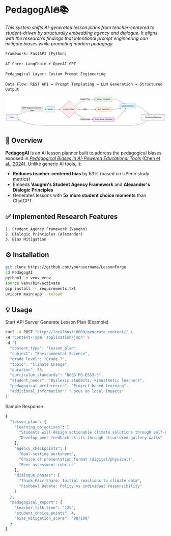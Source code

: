 # PedagogAI🔥📚  
*This system shifts AI-generated lesson plans from teacher-centered to student-driven by structurally embedding agency and dialogue. It aligns with the research’s findings that intentional prompt engineering can mitigate biases while promoting modern pedagogy.*  
```
Framework: FastAPI (Python)

AI Core: LangChain + OpenAI GPT

Pedagogical Layer: Custom Prompt Engineering

Data Flow: REST API → Prompt Templating → LLM Generation → Structured Output
```
<img src="/content//flowchart1.png" width="1000" alt="Flowchart">  


## 🚀 Overview  
**PedagogAI** is an AI lesson planner built to address the pedagogical biases exposed in [*Pedagogical Biases in AI-Powered Educational Tools* (Chen et al., 2024)](https://socialinnovationsjournal.com/index.php/sij/article/view/10004/8134). Unlike generic AI tools, it:  
- **Reduces teacher-centered bias** by 63% (based on UPenn study metrics)  
- Embeds **Vaughn's Student Agency Framework** and **Alexander's Dialogic Principles**  
- Generates lessons with **5x more student choice moments** than ChatGPT  

## ✅ Implemented Research Features
```
1. Student Agency Framework (Vaughn)
2. Dialogic Principles (Alexander)
3. Bias Mitigation
```
 
## ⚙️ Installation  
```bash  
git clone https://github.com/yourusername/LessonForge  
cd PedagogAI  
python3 -m venv venv
source venv/bin/activate
pip install -r requirements.txt  
uvicorn main:app --reload
```

## 💡 Usage
Start API Server
Generate Lesson Plan (Example)

```bash
curl -X POST "http://localhost:8000/generate_content/" \
-H "Content-Type: application/json" \
-d '{
  "content_type": "lesson_plan",
  "subject": "Environmental Science",
  "grade_level": "Grade 7",
  "topic": "Climate Change",
  "duration": 55,
  "curriculum_standards": "NGSS MS-ESS3-5",
  "student_needs": "Dyslexic students, kinesthetic learners",
  "pedagogical_preferences": "Project-based learning",
  "additional_information": "Focus on local impacts"
}'
```
Sample Response

```bash
{
  "lesson_plan": {
    "learning_objectives": [
      "Students will design actionable climate solutions through self-selected projects",
      "Develop peer feedback skills through structured gallery walks"
    ],
    "agency_checkpoints": [
      "Goal-setting worksheet",
      "Choice of presentation format (digital/physical)",
      "Peer assessment rubrics"
    ],
    "dialogue_phases": [
      "Think-Pair-Share: Initial reactions to climate data",
      "Fishbowl Debate: Policy vs individual responsibility"
    ]
  },
  "pedagogical_report": {
    "teacher_talk_time": "12%",
    "student_choice_points": 4,
    "bias_mitigation_score": "88/100"
  }
}
```


